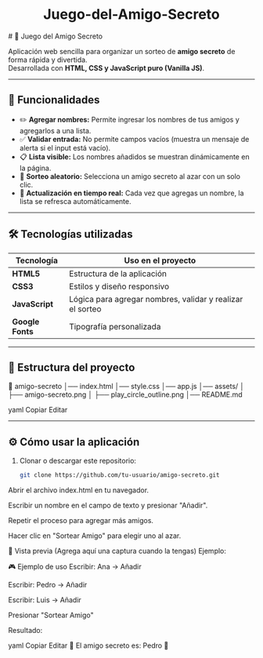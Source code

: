 <h1 align="center"> Juego-del-Amigo-Secreto </h1>
# 🎁 Juego del Amigo Secreto


Aplicación web sencilla para organizar un sorteo de **amigo secreto** de forma rápida y divertida.  
Desarrollada con **HTML, CSS y JavaScript puro (Vanilla JS)**.

---

## 🚀 Funcionalidades

- ✏️ **Agregar nombres:** Permite ingresar los nombres de tus amigos y agregarlos a una lista.
- ✅ **Validar entrada:** No permite campos vacíos (muestra un mensaje de alerta si el input está vacío).
- 📋 **Lista visible:** Los nombres añadidos se muestran dinámicamente en la página.
- 🎲 **Sorteo aleatorio:** Selecciona un amigo secreto al azar con un solo clic.
- 🔄 **Actualización en tiempo real:** Cada vez que agregas un nombre, la lista se refresca automáticamente.

---

## 🛠️ Tecnologías utilizadas

| Tecnología   | Uso en el proyecto |
|--------------|-------------------|
| **HTML5**    | Estructura de la aplicación |
| **CSS3**     | Estilos y diseño responsivo |
| **JavaScript** | Lógica para agregar nombres, validar y realizar el sorteo |
| **Google Fonts** | Tipografía personalizada |

---

## 📂 Estructura del proyecto

📁 amigo-secreto
│── index.html
│── style.css
│── app.js
│── assets/
│ ├── amigo-secreto.png
│ ├── play_circle_outline.png
│── README.md

yaml
Copiar
Editar

---

## ⚙️ Cómo usar la aplicación

1. Clonar o descargar este repositorio:
   ```bash
   git clone https://github.com/tu-usuario/amigo-secreto.git
Abrir el archivo index.html en tu navegador.

Escribir un nombre en el campo de texto y presionar "Añadir".

Repetir el proceso para agregar más amigos.

Hacer clic en "Sortear Amigo" para elegir uno al azar.

📸 Vista previa
(Agrega aquí una captura cuando la tengas)
Ejemplo:


🎮 Ejemplo de uso
Escribir: Ana → Añadir

Escribir: Pedro → Añadir

Escribir: Luis → Añadir

Presionar "Sortear Amigo"

Resultado:

yaml
Copiar
Editar
🎉 El amigo secreto es: Pedro 🎉
